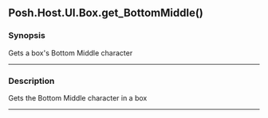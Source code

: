 Posh.Host.UI.Box.get_BottomMiddle()
-----------------------------------

### Synopsis
Gets a box's Bottom Middle character

---

### Description

Gets the Bottom Middle character in a box

---
